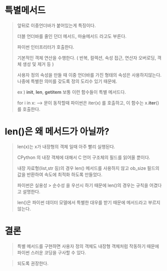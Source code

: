 # 특별메서드
</hr>

> 앞뒤로 이중언더바가 붙어있는게 특징이다.
>
> 더블 언더바를 줄인 던더 메서드, 마술메서드 라고도 부른다.
>
> 파이썬 인터프리터가 호출한다.
>
> 기본적인 객체 연산을 수행한다. ( 반복, 컬렉션, 속성 접근, 연산자 오버로딩, 객체 생성 및 제거 등 )
>
> 사용자 정의 속성을 만들 때 이중 언더바를 가진 형태의 속성은 사용하지않는다. 나중에 특별한 의미를 갖도록 정의 도리수 있기 때문에.
>
> ex ) __init__, __len__, __getitem__ 보통 이런 함수들이 특별 메서드다. 
>
> for i in x: —> 문이 동작할때 파이썬은 iter(x) 를 호출하고, 이 함수는  x.__iter__() 를 호출한다. 


# len()은 왜 메서드가 아닐까?
</hr>


> len(x)는 x가 내장형의 객체 일때 아주 빨리 실행된다.
>
> CPython 의 내장 객체에 대해서 C 언어 구조체의 필드를 읽어올 뿐이다.
> 
> 내장 자료형(list,str 등)의 경우  len() 메서드를 사용하지 않고 ob_size 필드의 값을 반환하여 속도에 최적화 하도록 만들었다.
> 
> 파이썬은 실용성 > 순수성 을 우선시 하기 때문에 len()의 경우는 규칙을 어겼다고 설명한다.
> 
> len()은 파이썬 데이터 모델에서 특별한 대우를 받기 때문에 메서드라고 부르지 않는다. 




# 결론
</hr>

> 특별 메서드를 구현하면 사용자 정의 객체도 내장형 객체처럼 작동하기 때문에 파이썬 스러운 코딩을 구사할 수 있다.

> 되도록 권장한다.

